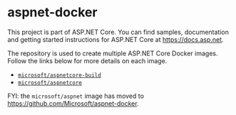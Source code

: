 aspnet-docker
=============

This project is part of ASP.NET Core. You can find samples, documentation and getting started instructions for ASP.NET Core at <https://docs.asp.net>.

The repository is used to create multiple ASP.NET Core Docker images. Follow the links below for more details on each image.

 - [`microsoft/aspnetcore-build`](README.aspnetcore-build.md)
 - [`microsoft/aspnetcore`](README.aspnetcore.md)

FYI: the `microsoft/aspnet` image has moved to <https://github.com/Microsoft/aspnet-docker>.